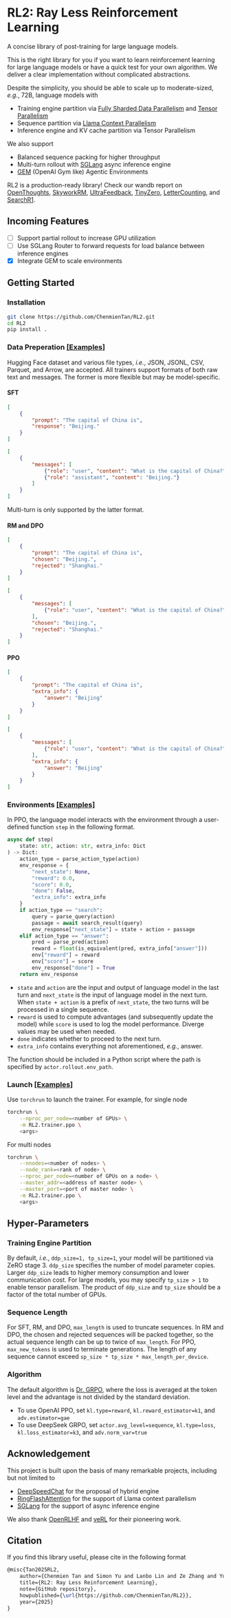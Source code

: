 # RL2: Ray Less Reinforcement Learning

A concise library of post-training for large language models.

This is the right library for you if you want to learn reinforcement learning for large language models or have a quick test for your own algorithm.
We deliver a clear implementation without complicated abstractions.

Despite the simplicity, you should be able to scale up to moderate-sized, *e.g.*, 72B, language models with

* Training engine partition via [Fully Sharded Data Parallelism](https://docs.pytorch.org/docs/stable/fsdp.html) and [Tensor Parallelism](https://docs.pytorch.org/docs/stable/distributed.tensor.parallel.html)
* Sequence partition via [Llama Context Parallelism](https://github.com/zhuzilin/ring-flash-attention)
* Inference engine and KV cache partition via Tensor Parallelism

We also support

* Balanced sequence packing for higher throughput
* Multi-turn rollout with [SGLang](https://github.com/sgl-project/sglang) async inference engine
* [GEM](https://github.com/axon-rl/gem.git) (OpenAI Gym like) Agentic Environments

RL2 is a production-ready library! Check our wandb report on [OpenThoughts](https://wandb.ai/chenmientan/OpenThoughts_archive), [SkyworkRM](https://wandb.ai/chenmientan/SkyworkRM_archive), [UltraFeedback](https://wandb.ai/chenmientan/UltraFeedback_archive), [TinyZero](https://wandb.ai/chenmientan/Countdown_archive), [LetterCounting](https://wandb.ai/chenmientan/LetterCounting_archive), and [SearchR1](https://wandb.ai/chenmientan/SearchR1_archive).

## Incoming Features

- [ ] Support partial rollout to increase GPU utilization
- [ ] Use SGLang Router to forward requests for load balance between inference engines
- [X] Integrate GEM to scale environments

## Getting Started

### Installation

```bash
git clone https://github.com/ChenmienTan/RL2.git
cd RL2
pip install .
```

### Data Preperation [[Examples]](https://huggingface.co/Chenmien/datasets)

Hugging Face dataset and various file types, *i.e.*, JSON, JSONL, CSV, Parquet, and Arrow, are accepted.
All trainers support formats of both raw text and messages.
The former is more flexible but may be model-specific.

#### SFT

```json
[
    {
        "prompt": "The capital of China is",
        "response": "Beijing."
    }
]
```
```json
[
    {
        "messages": [
            {"role": "user", "content": "What is the capital of China?"},
            {"role": "assistant", "content": "Beijing."}
        ]
    }
]
```
Multi-turn is only supported by the latter format.
#### RM and DPO
```json
[
    {
        "prompt": "The capital of China is",
        "chosen": "Beijing.",
        "rejected": "Shanghai."
    }
]
```

```json
[
    {
        "messages": [
            {"role": "user", "content": "What is the capital of China?"}
        ],
        "chosen": "Beijing.",
        "rejected": "Shanghai."
    }
]
```
#### PPO
```json
[
    {
        "prompt": "The capital of China is",
        "extra_info": {
            "answer": "Beijing"
        }
    }
]
```
```json
[
    {
        "messages": [
            {"role": "user", "content": "What is the capital of China?"}
        ],
        "extra_info": {
            "answer": "Beijing"
        }
    }
]
```

### Environments [[Examples]](./envs)

In PPO, the language model interacts with the environment through a user-defined function `step` in the following format.
```python
async def step(
    state: str, action: str, extra_info: Dict
) -> Dict:
    action_type = parse_action_type(action)
    env_response = {
        "next_state": None,
        "reward": 0.0,
        "score": 0.0,
        "done": False,
        "extra_info": extra_info
    }
    if action_type == "search":
        query = parse_query(action)
        passage = await search_result(query)
        env_response["next_state"] = state + action + passage
    elif action_type == "answer":
        pred = parse_pred(action)
        reward = float(is_equivalent(pred, extra_info["answer"]))
        env["reward"] = reward
        env["score"] = score
        env_response["done"] = True
    return env_response
```
* `state` and `action` are the input and output of language model in the last turn and `next_state` is the input of language model in the next turn.
When `state + action` is a prefix of `next_state`, the two turns will be processed in a single sequence.
* `reward` is used to compute advantages (and subsequently update the model) while `score` is used to log the model performance.
Diverge values may be used when needed.
* `done` indicates whether to proceed to the next turn.
* `extra_info` contains everything not aforementioned, *e.g.*, answer.

The function should be included in a Python script where the path is specified by `actor.rollout.env_path`.

### Launch [[Examples]](./examples)

Use `torchrun` to launch the trainer. For example, for single node
```bash
torchrun \
    --nproc_per_node=<number of GPUs> \
    -m RL2.trainer.ppo \
    <args>
```
For multi nodes
```bash
torchrun \
    --nnodes=<number of nodes> \
    --node_rank=<rank of node> \
    --nproc_per_node=<number of GPUs on a node> \
    --master_addr=<address of master node> \
    --master_port=<port of master node> \
    -m RL2.trainer.ppo \
    <args>
```

## Hyper-Parameters

### Training Engine Partition

By default, *i.e.*, `ddp_size=1, tp_size=1`, your model will be partitioned via ZeRO stage 3.
`ddp_size` specifies the number of model parameter copies.
Larger `ddp_size` leads to higher memory consumption and lower communication cost.
For large models, you may specify `tp_size > 1` to enable tensor parallelism.
The product of `ddp_size` and `tp_size` should be a factor of the total number of GPUs.

### Sequence Length

For SFT, RM, and DPO, `max_length` is used to truncate sequences.
In RM and DPO, the chosen and rejected sequences will be packed together, so the actual sequence length can be up to twice of `max_length`.
For PPO, `max_new_tokens` is used to terminate generations.
The length of any sequence cannot exceed `sp_size * tp_size * max_length_per_device`.

### Algorithm

The default algorithm is [Dr. GRPO](https://arxiv.org/abs/2503.20783), where the loss is averaged at the token level and the advantage is not divided by the standard deviation.

* To use OpenAI PPO, set `kl.type=reward`, `kl.reward_estimator=k1`, and `adv.estimator=gae`
* To use DeepSeek GRPO, set `actor.avg_level=sequence`, `kl.type=loss`, `kl.loss_estimator=k3`, and `adv.norm_var=true`

## Acknowledgement

This project is built upon the basis of many remarkable projects, including but not limited to
* [DeepSpeedChat](https://github.com/deepspeedai/DeepSpeedExamples/tree/master/applications/DeepSpeed-Chat) for the proposal of hybrid engine
* [RingFlashAttention](https://github.com/zhuzilin/ring-flash-attention) for the support of Llama context parallelism
* [SGLang](https://github.com/sgl-project/sglang) for the support of async inference engine

We also thank [OpenRLHF](https://github.com/OpenRLHF/OpenRLHF) and [veRL](https://github.com/volcengine/verl) for their pioneering work.

## Citation
If you find this library useful, please cite in the following format
```latex
@misc{Tan2025RL2,
    author={Chenmien Tan and Simon Yu and Lanbo Lin and Ze Zhang and Yuanwu Xu and Chenhao Jiang and Tianyuan Yang and Sicong Xie and Guannan Zhang},
    title={RL2: Ray Less Reinforcement Learning},
    note={GitHub repository},
    howpublished={\url{https://github.com/ChenmienTan/RL2}},
    year={2025}
}
```
